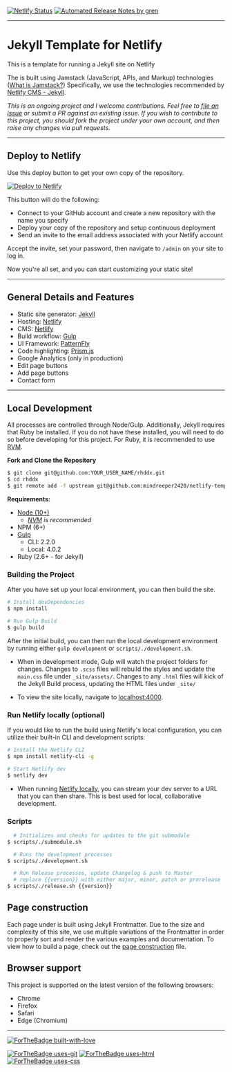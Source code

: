 [![Netlify Status](https://api.netlify.com/api/v1/badges/eadda60c-6780-4720-869d-ea925937a7e2/deploy-status)](https://app.netlify.com/sites/netlify-template-jekyll/deploys)
[![Automated Release Notes by gren](https://img.shields.io/badge/%F0%9F%A4%96-release%20notes-00B2EE.svg)](https://github.com/mindreeper2420/netlify-template-jekyll/blob/master/CHANGELOG.md)

___
# Jekyll Template for Netlify
This is a template for running a Jekyll site on Netlify

The is built using Jamstack (JavaScript, APIs, and Markup) technologies ([What is Jamstack?](https://jamstack.org/)) Specifically, we use the technologies recommended by [Netlify CMS - Jekyll](https://www.netlifycms.org/docs/jekyll/).

  _This is an ongoing project and I welcome contributions. Feel free to [file an issue](https://github.com/mindreeper2420/netlify-template-jekyll/issues/new) or submit a PR against an existing issue. If you wish to contribute to this project, you should fork the project under your own account, and then raise any changes via pull requests._

___
## Deploy to Netlify
Use this deploy button to get your own copy of the repository.

[![Deploy to Netlify](https://www.netlify.com/img/deploy/button.svg)](https://app.netlify.com/start/deploy?repository=https://github.com/mindreeper2420/netlify-template-jekyll&stack=cms)

This button will do the following:

- Connect to your GitHub account and create a new repository with the name you specify
- Deploy your copy of the repository and setup continuous deployment
- Send an invite to the email address associated with your Netlify account

Accept the invite, set your password, then navigate to `/admin` on your site to log in.

Now you're all set, and you can start customizing your static site!

___
## General Details and Features
 - Static site generator: [Jekyll](https://jekyllrb.com/)
 - Hosting: [Netlify](https://www.netlify.com/)
 - CMS: [Netlify](https://www.netlifycms.org/)
 - Build workflow: [Gulp](https://gulpjs.com/)
 - UI Framework: [PatternFly](https://patternfly.org/v4)
 - Code highlighting: [Prism.js](https://prismjs.com/)
 - Google Analytics (only in production)
 - Edit page buttons
 - Add page buttons
 - Contact form

___
## Local Development
All processes are controlled through Node/Gulp. Additionally, Jekyll requires that Ruby be installed. If you do not have these installed, you will need to do so before developing for this project. For Ruby, it is recommended to use [RVM](https://rvm.io/).

**Fork and Clone the Repository**
```bash
$ git clone git@github.com:YOUR_USER_NAME/rhddx.git
$ cd rhddx
$ git remote add -f upstream git@github.com:mindreeper2420/netlify-template-jekyll.git
```

**Requirements:**
 - [Node (10+)](https://nodejs.org/en/)
    - _[NVM](https://nodejs.org/en/download/package-manager/#nvm) is recommended_
 - NPM (6+)
 - [Gulp](https://gulpjs.com/)
   - CLI: 2.2.0
   - Local: 4.0.2
 - Ruby (2.6+ - for Jekyll)

### Building the Project

After you have set up your local environment, you can then build the site.
```bash
# Install devDependencies
$ npm install

# Run Gulp Build
$ gulp build
```

After the initial build, you can then run the local development environment by running either `gulp development` or `scripts/./development.sh`.

  - When in development mode, Gulp will watch the project folders for changes. Changes to `.scss` files will rebuild the styles and update the `main.css` file under `_site/assets/`. Changes to any `.html` files will kick of the Jekyll Build process, updating the HTML files under `_site/`

  - To view the site locally, navigate to [localhost:4000](http://localhost:4000/).

### Run Netlify locally (optional)

If you would like to run the build using Netlify's local configuration, you can utilize their built-in CLI and development scripts:
```bash
# Install the Netlify CLI
$ npm install netlify-cli -g

# Start Netlify dev
$ netlify dev
```

  - When running [Netlify locally](https://www.netlify.com/products/dev/), you can stream your dev server to a URL that you can then share. This is best used for local, collaborative development.

### Scripts

```bash
  # Initializes and checks for updates to the git submodule
$ scripts/./submodule.sh

  # Runs the development processes
$ scripts/./development.sh

  # Run Release processes, update Changelog & push to Master
  # replace {{version}} with either major, minor, patch or prerelease
$ scripts/./release.sh {{version}}
```

## Page construction

Each page under is built using Jekyll Frontmatter. Due to the size and complexity of this site, we use multiple variations of the Frontmatter in order to properly sort and render the various examples and documentation. To view how to build a page, check out the [page construction](help/page-construction) file.

## Browser support

This project is supported on the latest version of the following browsers:

 - Chrome
 - Firefox
 - Safari
 - Edge (Chromium)

----
[![ForTheBadge built-with-love](http://ForTheBadge.com/images/badges/built-with-love.svg)](https://GitHub.com/mindreeper2420/)

[![ForTheBadge uses-git](http://ForTheBadge.com/images/badges/uses-git.svg)](https://github.com/topics/git)
[![ForTheBadge uses-html](http://ForTheBadge.com/images/badges/uses-html.svg)](https://github.com/topics/html)
[![ForTheBadge uses-css](http://ForTheBadge.com/images/badges/uses-css.svg)](https://github.com/topics/css)
